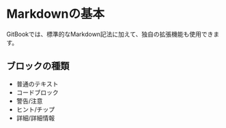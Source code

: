 # Markdownの基本

GitBookでは、標準的なMarkdown記法に加えて、独自の拡張機能も使用できます。

## ブロックの種類

- 普通のテキスト
- コードブロック
- 警告/注意
- ヒント/チップ
- 詳細/詳細情報
